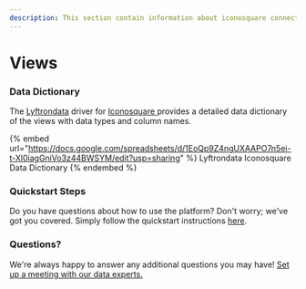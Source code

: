 ```yaml
---
description: This section contain information about iconosquare connector views information
---
```


# Views

### Data Dictionary

The [Lyftrondata](https://www.lyftrondata.com/) driver for [Iconosquare](https://www.lyftrondata.com/integration/Iconosquare/)[ ](https://www.lyftrondata.com/integration/iconosquare/)provides a detailed data dictionary of the views with data types and column names.

{% embed url="https://docs.google.com/spreadsheets/d/1EoQp9Z4ngUXAAPO7n5ei-t-Xl0iagGniVo3z44BWSYM/edit?usp=sharing" %}
Lyftrondata Iconosquare Data Dictionary
{% endembed %}

### Quickstart Steps

Do you have questions about how to use the platform? Don't worry; we've got you covered. Simply follow the quickstart instructions [here](../../../../quickstart-steps.md).

### Questions? <a href="#questions" id="questions"></a>

We're always happy to answer any additional questions you may have! [Set up a meeting with our data experts.](https://www.lyftrondata.com/book-a-meeting/)



